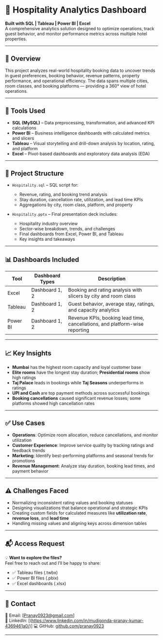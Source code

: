 # 🏨 Hospitality Analytics Dashboard  
**Built with SQL | Tableau | Power BI | Excel**  
A comprehensive analytics solution designed to optimize operations, track guest behavior, and monitor performance metrics across multiple hotel properties.

---

## 📌 Overview

This project analyzes real-world hospitality booking data to uncover trends in guest preferences, booking behavior, revenue patterns, property performance, and operational efficiency. The data spans multiple cities, room classes, and booking platforms — providing a 360° view of hotel operations.

---

## 🧰 Tools Used

- **SQL (MySQL)** – Data preprocessing, transformation, and advanced KPI calculations  
- **Power BI** – Business intelligence dashboards with calculated metrics and slicers  
- **Tableau** – Visual storytelling and drill-down analysis by location, rating, and platform  
- **Excel** – Pivot-based dashboards and exploratory data analysis (EDA)

---

## 📂 Project Structure

- `Hospitality.sql` – SQL script for:
  - Revenue, rating, and booking trend analysis  
  - Stay duration, cancellation rate, utilization, and lead time KPIs  
  - Aggregations by city, room class, platform, and property

- `Hospitality.pptx` – Final presentation deck includes:
  - Hospitality industry overview  
  - Sector-wise breakdown, trends, and challenges  
  - Final dashboards from Excel, Power BI, and Tableau  
  - Key insights and takeaways

---

## 📊 Dashboards Included

| Tool      | Dashboard Types   | Description |
|-----------|-------------------|-------------|
| Excel     | Dashboard 1, 2    | Booking and rating analysis with slicers by city and room class |
| Tableau   | Dashboard 1, 2    | Guest behavior, average stay, ratings, and capacity analytics |
| Power BI  | Dashboard 1, 2    | Revenue KPIs, booking lead time, cancellations, and platform-wise reporting |

---

## 📈 Key Insights

- **Mumbai** has the highest room capacity and loyal customer base  
- **Elite rooms** have the longest stay duration; **Presidential rooms** show high ratings  
- **Taj Palace** leads in bookings while **Taj Seasons** underperforms in ratings  
- **UPI and Cash** are top payment methods across successful bookings  
- **Booking cancellations** caused significant revenue losses; some platforms showed high cancellation rates

---

## ✅ Use Cases

- **Operations**: Optimize room allocation, reduce cancellations, and monitor utilization  
- **Customer Experience**: Improve service quality by tracking ratings and feedback trends  
- **Marketing**: Identify best-performing platforms and seasonal trends for promotions  
- **Revenue Management**: Analyze stay duration, booking lead times, and payment behavior

---

## ⚠️ Challenges Faced

- Normalizing inconsistent rating values and booking statuses  
- Designing visualizations that balance operational and strategic KPIs  
- Creating custom fields for calculated measures like **utilization rate**, **revenue loss**, and **lead time**  
- Handling missing values and aligning keys across dimension tables

---

## 📬 Access Request

💡 **Want to explore the files?**  
Feel free to reach out and I’ll be happy to share:

- ✅ Tableau files (.twbx)  
- ✅ Power BI files (.pbix)  
- ✅ Excel dashboards (.xlsx)

---

## 📎 Contact

📧 Email: [Pranay0923@gmail.com]  
🔗 LinkedIn: [(https://www.linkedin.com/in/mudigonda-pranay-kumar-4369461a0/)]
💻 GitHub: [github.com/pranay0923](https://github.com/pranay0923)

---
